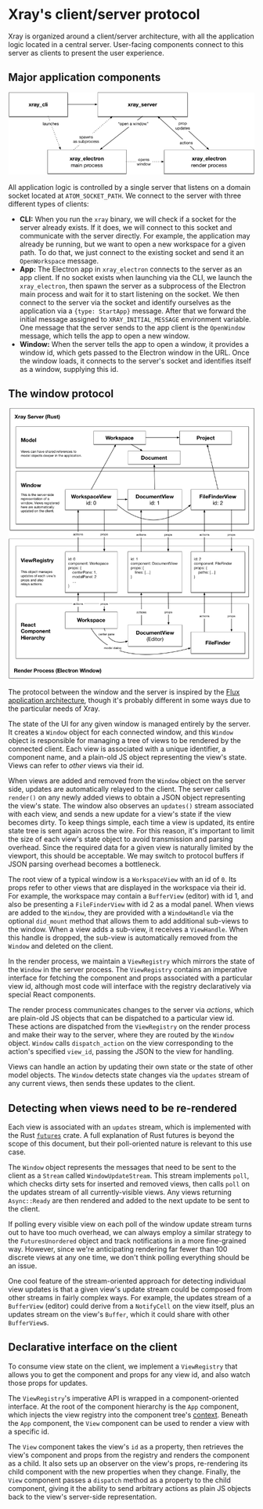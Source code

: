 # Xray's client/server protocol

Xray is organized around a client/server architecture, with all the application logic located in a central server. User-facing components connect to this server as clients to present the user experience.

## Major application components

![Major components](../images/client_server_components.png)

All application logic is controlled by a single server that listens on a domain socket located at `ATOM_SOCKET_PATH`. We connect to the server with three different types of clients:

* **CLI:** When you run the `xray` binary, we will check if a socket for the server already exists. If it does, we will connect to this socket and communicate with the server directly. For example, the application may already be running, but we want to open a new workspace for a given path. To do that, we just connect to the existing socket and send it an `OpenWorkspace` message.
* **App:** The Electron app in `xray_electron` connects to the server as an app client. If no socket exists when launching via the CLI, we launch the `xray_electron`, then spawn the server as a subprocess of the Electron main process and wait for it to start listening on the socket. We then connect to the server via the socket and identify ourselves as the application via a `{type: StartApp}` message. After that we forward the initial message assigned to `XRAY_INITIAL_MESSAGE` environment variable. One message that the server sends to the app client is the `OpenWindow` message, which tells the app to open a new window.
* **Window:** When the server tells the app to open a window, it provides a window id, which gets passed to the Electron window in the URL. Once the window loads, it connects to the server's socket and identifies itself as a window, supplying this id.

## The window protocol

![Window protocol diagram](../images/window_protocol.png)

The protocol between the window and the server is inspired by the [Flux application architecture](https://facebook.github.io/flux/), though it's probably different in some ways due to the particular needs of Xray.

The state of the UI for any given window is managed entirely by the server. It creates a `Window` object for each connected window, and this `Window` object is responsible for managing a tree of views to be rendered by the connected client. Each view is associated with a unique identifier, a component name, and a plain-old JS object representing the view's state. Views can refer to *other* views via their id.

When views are added and removed from the `Window` object on the server side, updates are automatically relayed to the client. The server calls `render()` on any newly added views to obtain a JSON object representing the view's state. The window also observes an `updates()` stream associated with each view, and sends a new update for a view's state if the view becomes dirty. To keep things simple, each time a view is updated, its entire state tree is sent again across the wire. For this reason, it's important to limit the size of each view's state object to avoid transmission and parsing overhead. Since the required data for a given view is naturally limited by the viewport, this should be acceptable. We may switch to protocol buffers if JSON parsing overhead becomes a bottleneck.

The root view of a typical window is a `WorkspaceView` with an id of `0`. Its props refer to other views that are displayed in the workspace via their id. For example, the workspace may contain a `BufferView` (editor) with id 1, and also be presenting a `FileFinderView` with id 2 as a modal panel. When views are added to the `Window`, they are provided with a `WindowHandle` via the optional `did_mount` method that allows them to add additional sub-views to the window. When a view adds a sub-view, it receives a `ViewHandle`. When this handle is dropped, the sub-view is automatically removed from the `Window` and deleted on the client.

In the render process, we maintain a `ViewRegistry` which mirrors the state of the `Window` in the server process. The `ViewRegistry` contains an imperative interface for fetching the component and props associated with a particular view id, although most code will interface with the registry declaratively via special React components.

The render process communicates changes to the server via *actions*, which are plain-old JS objects that can be dispatched to a particular view id. These actions are dispatched from the `ViewRegistry` on the render process and make their way to the server, where they are routed by the `Window` object. `Window` calls `dispatch_action` on the view corresponding to the action's specified `view_id`, passing the JSON to the view for handling.

Views can handle an action by updating their own state or the state of other model objects. The `Window` detects state changes via the `updates` stream of any current views, then sends these updates to the client.

## Detecting when views need to be re-rendered

Each view is associated with an `updates` stream, which is implemented with the Rust [`futures`](https://docs.rs/futures/0.2.0-alpha/futures/) crate. A full explanation of Rust futures is beyond the scope of this document, but their poll-oriented nature is relevant to this use case.

The `Window` object represents the messages that need to be sent to the client as a `Stream` called `WindowUpdateStream`. This stream implements `poll`, which checks dirty sets for inserted and removed views, then calls `poll` on the updates stream of all currently-visible views. Any views returning `Async::Ready` are then rendered and added to the next update to be sent to the client.

If polling every visible view on each poll of the window update stream turns out to have too much overhead, we can always employ a similar strategy to the `FuturesUnordered` object and track notifications in a more fine-grained way. However, since we're anticipating rendering far fewer than 100 discrete views at any one time, we don't think polling everything should be an issue.

One cool feature of the stream-oriented approach for detecting individual view updates is that a given view's update stream could be composed from other streams in fairly complex ways. For example, the updates stream of a `BufferView` (editor) could derive from a `NotifyCell` on the view itself, plus an updates stream on the view's `Buffer`, which it could share with other `BufferView`s.

## Declarative interface on the client

To consume view state on the client, we implement a `ViewRegistry` that allows you to get the component and props for any view id, and also watch those props for updates.

The `ViewRegistry`'s imperative API is wrapped in a component-oriented interface. At the root of the component hierarchy is the `App` component, which injects the view registry into the component tree's [context](https://reactjs.org/docs/context.html). Beneath the `App` component, the `View` component can be used to render a view with a specific id.

The `View` component takes the view's `id` as a property, then retrieves the view's component and props from the registry and renders the component as a child. It also sets up an observer on the view's props, re-rendering its child component with the new properties when they change. Finally, the `View` component passes a `dispatch` method as a property to the child component, giving it the ability to send arbitrary actions as plain JS objects back to the view's server-side representation.
